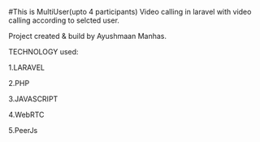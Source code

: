 #This is MultiUser(upto 4 participants) Video calling in laravel with video calling according to selcted user. 


Project created & build by Ayushmaan Manhas.

TECHNOLOGY used:

1.LARAVEL

2.PHP

3.JAVASCRIPT

4.WebRTC

5.PeerJs
